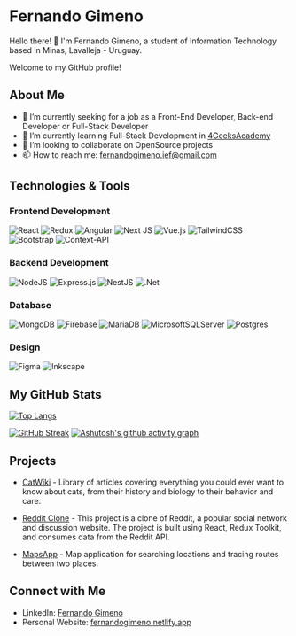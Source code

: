 # Fernando Gimeno

Hello there! 👋 I'm Fernando Gimeno, a student of Information Technology based in Minas, Lavalleja - Uruguay.

Welcome to my GitHub profile!

## About Me

- 🔭 I’m currently seeking for a job as a Front-End Developer, Back-end Developer or Full-Stack Developer
- 🌱 I’m currently learning Full-Stack Development in [4GeeksAcademy](https://4geeks.com/)
- 👯 I’m looking to collaborate on OpenSource projects
- 📫 How to reach me: fernandogimeno.ief@gmail.com

## Technologies & Tools

### Frontend Development

![React](https://img.shields.io/badge/react-%2320232a.svg?style=for-the-badge&logo=react&logoColor=%2361DAFB)
![Redux](https://img.shields.io/badge/redux-%23593d88.svg?style=for-the-badge&logo=redux&logoColor=white)
![Angular](https://img.shields.io/badge/angular-%23DD0031.svg?style=for-the-badge&logo=angular&logoColor=white)
![Next JS](https://img.shields.io/badge/Next-black?style=for-the-badge&logo=next.js&logoColor=white)
![Vue.js](https://img.shields.io/badge/vuejs-%2335495e.svg?style=for-the-badge&logo=vuedotjs&logoColor=%234FC08D)
![TailwindCSS](https://img.shields.io/badge/tailwindcss-%2338B2AC.svg?style=for-the-badge&logo=tailwind-css&logoColor=white)
![Bootstrap](https://img.shields.io/badge/bootstrap-%238511FA.svg?style=for-the-badge&logo=bootstrap&logoColor=white)
![Context-API](https://img.shields.io/badge/Context--Api-000000?style=for-the-badge&logo=react)

### Backend Development

![NodeJS](https://img.shields.io/badge/node.js-6DA55F?style=for-the-badge&logo=node.js&logoColor=white)
![Express.js](https://img.shields.io/badge/express.js-%23404d59.svg?style=for-the-badge&logo=express&logoColor=%2361DAFB)
![NestJS](https://img.shields.io/badge/nestjs-%23E0234E.svg?style=for-the-badge&logo=nestjs&logoColor=white)
![.Net](https://img.shields.io/badge/.NET-5C2D91?style=for-the-badge&logo=.net&logoColor=white)

### Database

![MongoDB](https://img.shields.io/badge/MongoDB-%234ea94b.svg?style=for-the-badge&logo=mongodb&logoColor=white)
![Firebase](https://img.shields.io/badge/firebase-a08021?style=for-the-badge&logo=firebase&logoColor=ffcd34)
![MariaDB](https://img.shields.io/badge/MariaDB-003545?style=for-the-badge&logo=mariadb&logoColor=white)
![MicrosoftSQLServer](https://img.shields.io/badge/Microsoft%20SQL%20Server-CC2927?style=for-the-badge&logo=microsoft%20sql%20server&logoColor=white)
![Postgres](https://img.shields.io/badge/postgres-%23316192.svg?style=for-the-badge&logo=postgresql&logoColor=white)

### Design

![Figma](https://img.shields.io/badge/figma-%23F24E1E.svg?style=for-the-badge&logo=figma&logoColor=white)
![Inkscape](https://img.shields.io/badge/Inkscape-e0e0e0?style=for-the-badge&logo=inkscape&logoColor=080A13)

## My GitHub Stats

[![Top Langs](https://github-readme-stats.vercel.app/api/top-langs/?username=fernando-gimeno&layout=donut-vertical)](https://github.com/anuraghazra/github-readme-stats)

[![GitHub Streak](https://streak-stats.demolab.com?user=fernando-gimeno&theme=transparent&date_format=M%20j%5B%2C%20Y%5D&mode=weekly)](https://git.io/streak-stats)
[![Ashutosh's github activity graph](https://github-readme-activity-graph.vercel.app/graph?username=fernando-gimeno&theme=dracula)](https://github.com/ashutosh00710/github-readme-activity-graph)

## Projects

- [CatWiki](https://github.com/fernandouy/cat-wiki/) - Library of articles covering everything you could ever want to know about cats, from their history and biology to their behavior and care.

- [Reddit Clone](https://github.com/fernandouy/reddit-clon/) - This project is a clone of Reddit, a popular social network and discussion website. The project is built using React, Redux Toolkit, and consumes data from the Reddit API.

- [MapsApp](https://github.com/fernandouy/maps-app/) - Map application for searching locations and tracing routes between two places.

## Connect with Me

- LinkedIn: [Fernando Gimeno](https://www.linkedin.com/in/fernando-gimeno)
- Personal Website: [fernandogimeno.netlify.app](https://fernandogimeno.netlify.app/)
